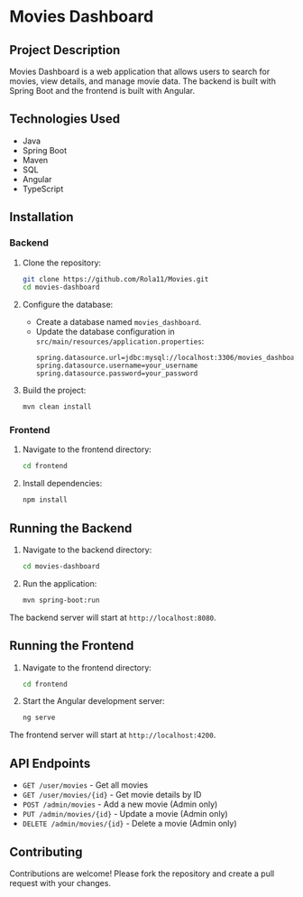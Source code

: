 # Movies Dashboard

## Project Description
Movies Dashboard is a web application that allows users to search for movies, view details, and manage movie data. The backend is built with Spring Boot and the frontend is built with Angular.

## Technologies Used
- Java
- Spring Boot
- Maven
- SQL
- Angular
- TypeScript


## Installation

### Backend
1. Clone the repository:
    ```bash
    git clone https://github.com/Rola11/Movies.git
    cd movies-dashboard
    ```

2. Configure the database:
    - Create a database named `movies_dashboard`.
    - Update the database configuration in `src/main/resources/application.properties`:
        ```properties
        spring.datasource.url=jdbc:mysql://localhost:3306/movies_dashboard
        spring.datasource.username=your_username
        spring.datasource.password=your_password
        ```

3. Build the project:
    ```bash
    mvn clean install
    ```

### Frontend
1. Navigate to the frontend directory:
    ```bash
    cd frontend
    ```

2. Install dependencies:
    ```bash
    npm install
    ```

## Running the Backend
1. Navigate to the backend directory:
    ```bash
    cd movies-dashboard
    ```

2. Run the application:
    ```bash
    mvn spring-boot:run
    ```

The backend server will start at `http://localhost:8080`.

## Running the Frontend
1. Navigate to the frontend directory:
    ```bash
    cd frontend
    ```

2. Start the Angular development server:
    ```bash
    ng serve
    ```

The frontend server will start at `http://localhost:4200`.

## API Endpoints
- `GET /user/movies` - Get all movies
- `GET /user/movies/{id}` - Get movie details by ID
- `POST /admin/movies` - Add a new movie (Admin only)
- `PUT /admin/movies/{id}` - Update a movie (Admin only)
- `DELETE /admin/movies/{id}` - Delete a movie (Admin only)

## Contributing
Contributions are welcome! Please fork the repository and create a pull request with your changes.
